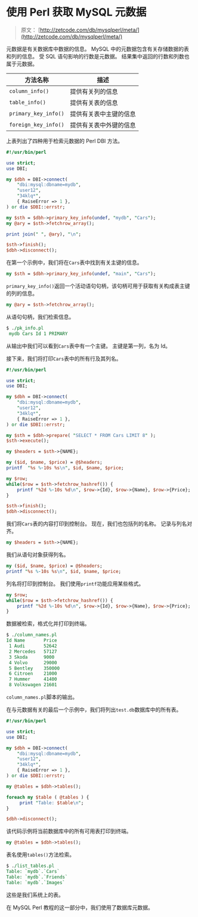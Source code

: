 # 使用 Perl 获取 MySQL 元数据

> 原文： [http://zetcode.com/db/mysqlperl/meta/](http://zetcode.com/db/mysqlperl/meta/)

元数据是有关数据库中数据的信息。 MySQL 中的元数据包含有关存储数据的表和列的信息。 受 SQL 语句影响的行数是元数据。 结果集中返回的行数和列数也属于元数据。

| 方法名称 | 描述 |
| --- | --- |
| `column_info()` | 提供有关列的信息 |
| `table_info()` | 提供有关表的信息 |
| `primary_key_info()` | 提供有关表中主键的信息 |
| `foreign_key_info()` | 提供有关表中外键的信息 |

上表列出了四种用于检索元数据的 Perl DBI 方法。

```perl
#!/usr/bin/perl

use strict;
use DBI;

my $dbh = DBI->connect(          
    "dbi:mysql:dbname=mydb", 
    "user12",                          
    "34klq*",                          
    { RaiseError => 1 },         
) or die $DBI::errstr;

my $sth = $dbh->primary_key_info(undef, "mydb", "Cars");
my @ary = $sth->fetchrow_array();

print join(" ", @ary), "\n";

$sth->finish();
$dbh->disconnect();

```

在第一个示例中，我们将在`Cars`表中找到有关主键的信息。

```perl
my $sth = $dbh->primary_key_info(undef, "main", "Cars");

```

`primary_key_info()`返回一个活动语句句柄，该句柄可用于获取有关构成表主键的列的信息。

```perl
my @ary = $sth->fetchrow_array();

```

从语句句柄，我们检索信息。

```perl
$ ./pk_info.pl
 mydb Cars Id 1 PRIMARY

```

从输出中我们可以看到`Cars`表中有一个主键。 主键是第一列，名为 Id。

接下来，我们将打印`Cars`表中的所有行及其列名。

```perl
#!/usr/bin/perl

use strict;
use DBI;

my $dbh = DBI->connect(          
    "dbi:mysql:dbname=mydb", 
    "user12",                          
    "34klq*",                          
    { RaiseError => 1 },         
) or die $DBI::errstr;

my $sth = $dbh->prepare( "SELECT * FROM Cars LIMIT 8" );  
$sth->execute();

my $headers = $sth->{NAME};

my ($id, $name, $price) = @$headers;
printf  "%s %-10s %s\n", $id, $name, $price;

my $row;
while($row = $sth->fetchrow_hashref()) {
    printf "%2d %-10s %d\n", $row->{Id}, $row->{Name}, $row->{Price};
}

$sth->finish();
$dbh->disconnect();

```

我们将`Cars`表的内容打印到控制台。 现在，我们也包括列的名称。 记录与列名对齐。

```perl
my $headers = $sth->{NAME};

```

我们从语句对象获得列名。

```perl
my ($id, $name, $price) = @$headers;
printf "%s %-10s %s\n", $id, $name, $price;

```

列名将打印到控制台。 我们使用`printf`功能应用某些格式。

```perl
my $row;
while($row = $sth->fetchrow_hashref()) {
    printf "%2d %-10s %d\n", $row->{Id}, $row->{Name}, $row->{Price};
}

```

数据被检索，格式化并打印到终端。

```perl
$ ./column_names.pl
Id Name       Price
 1 Audi       52642
 2 Mercedes   57127
 3 Skoda      9000
 4 Volvo      29000
 5 Bentley    350000
 6 Citroen    21000
 7 Hummer     41400
 8 Volkswagen 21601

```

`column_names.pl`脚本的输出。

在与元数据有关的最后一个示例中，我们将列出`test.db`数据库中的所有表。

```perl
#!/usr/bin/perl

use strict;
use DBI;

my $dbh = DBI->connect(          
    "dbi:mysql:dbname=mydb", 
    "user12",                          
    "34klq*",                          
    { RaiseError => 1 },         
) or die $DBI::errstr;

my @tables = $dbh->tables(); 

foreach my $table ( @tables ) {
     print "Table: $table\n"; 
}

$dbh->disconnect();

```

该代码示例将当前数据库中的所有可用表打印到终端。

```perl
my @tables = $dbh->tables();

```

表名使用`tables()`方法检索。

```perl
$ ./list_tables.pl
Table: `mydb`.`Cars`
Table: `mydb`.`Friends`
Table: `mydb`.`Images`

```

这些是我们系统上的表。

在 MySQL Perl 教程的这一部分中，我们使用了数据库元数据。